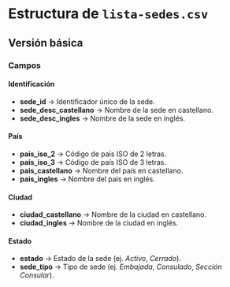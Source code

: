 # Estructura de `lista-sedes.csv`

## Versión básica

### Campos

#### Identificación
- **sede_id** → Identificador único de la sede.  
- **sede_desc_castellano** → Nombre de la sede en castellano.  
- **sede_desc_ingles** → Nombre de la sede en inglés.  

#### País
- **pais_iso_2** → Código de país ISO de 2 letras.  
- **pais_iso_3** → Código de país ISO de 3 letras.  
- **pais_castellano** → Nombre del país en castellano.  
- **pais_ingles** → Nombre del país en inglés.  

#### Ciudad
- **ciudad_castellano** → Nombre de la ciudad en castellano.  
- **ciudad_ingles** → Nombre de la ciudad en inglés.  

#### Estado
- **estado** → Estado de la sede (ej. *Activo*, *Cerrado*).  
- **sede_tipo** → Tipo de sede (ej. *Embajada*, *Consulado*, *Sección Consular*).  

